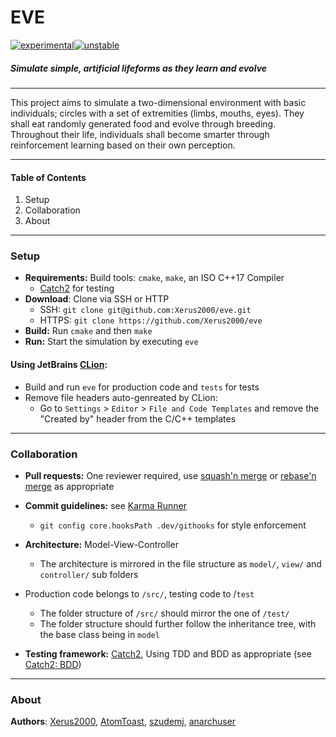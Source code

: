 
# EVE

[![experimental](http://badges.github.io/stability-badges/dist/experimental.svg)](http://github.com/badges/stability-badges)[![unstable](http://badges.github.io/stability-badges/dist/unstable.svg)](http://github.com/badges/stability-badges)

##### Simulate simple, artificial lifeforms as they learn and evolve

----

This project aims to simulate a two-dimensional environment with basic individuals; circles with a set of extremities (limbs, mouths, eyes). They shall eat randomly generated food and evolve through breeding. Throughout their life, individuals shall become smarter through reinforcement learning based on their own perception.

----

#### Table of Contents

1. Setup
2. Collaboration
3. About

----

### Setup

* **Requirements:** Build tools: `cmake`, `make`, an ISO C++17 Compiler
  * [Catch2](https://github.com/catchorg/Catch2) for testing
* **Download**: Clone via SSH or HTTP
  * SSH: `git clone git@github.com:Xerus2000/eve.git`
  * HTTPS: `git clone https://github.com/Xerus2000/eve`
* **Build:** Run `cmake` and then `make`
* **Run:** Start the simulation by executing `eve`

#### Using JetBrains [CLion](https://www.jetbrains.com/clion/): 

* Build and run `eve` for production code and `tests` for tests
* Remove file headers auto-genreated by CLion:
  * Go to `Settings` > `Editor` > `File and Code Templates` and remove the "Created by" header from the C/C++ templates

----

### Collaboration

* **Pull requests:** One reviewer required, use [squash'n merge](https://help.github.com/en/github/collaborating-with-issues-and-pull-requests/about-pull-request-merges#squash-and-merge-your-pull-request-commits) or  [rebase'n merge](https://help.github.com/en/github/collaborating-with-issues-and-pull-requests/about-pull-request-merges#rebase-and-merge-your-pull-request-commits) as appropriate

* **Commit guidelines:** see [Karma Runner](http://karma-runner.github.io/4.0/dev/git-commit-msg.html)
  * `git config core.hooksPath .dev/githooks` for style enforcement
* **Architecture:** Model-View-Controller
  * The architecture is mirrored in the file structure as `model/`, `view/` and `controller/` sub folders
* Production code belongs to `/src/`, testing code to /`test`
    * The folder structure of `/src/` should mirror the one of `/test/` 
  * The folder structure should further follow the inheritance tree, with the base class being in `model`
  
* **Testing framework:** [Catch2](https://github.com/catchorg/Catch2), Using TDD and BDD as appropriate (see [Catch2: BDD](https://github.com/catchorg/Catch2/blob/master/docs/tutorial.md#bdd-style))

----

### About

**Authors**: [Xerus2000](https://github.com/Xerus2000), [AtomToast](https://github.com/AtomToast), [szudemj](https://github.com/szudemj), [anarchuser](https://github.com/anarchuser)